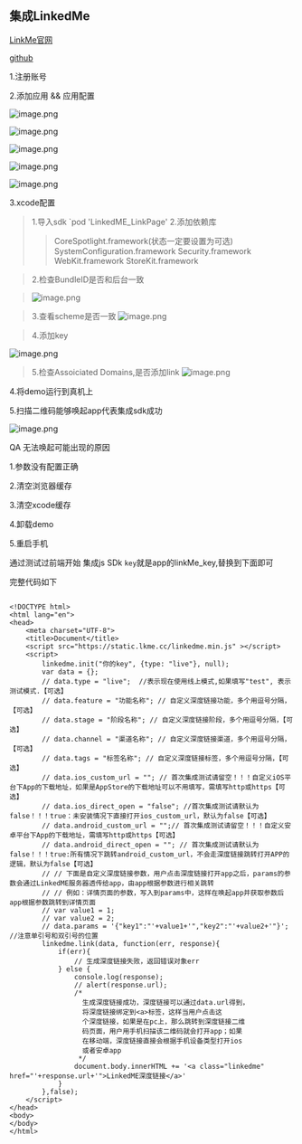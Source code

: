 ## 集成LinkedMe

[LinkMe官网](https://www.linkedme.cc/)

[github](https://codeload.github.com/WFC-LinkedME/LinkedME-iOS-Deep-Linking-Demo/zip/master)

1.注册账号

2.添加应用 && 应用配置

![image.png](https://upload-images.jianshu.io/upload_images/1419035-c8c8e4ca62f6ee2a.png?imageMogr2/auto-orient/strip%7CimageView2/2/w/300)


![image.png](https://upload-images.jianshu.io/upload_images/1419035-9846dbcbc4b717b0.png?imageMogr2/auto-orient/strip%7CimageView2/2/w/300)

![image.png](https://upload-images.jianshu.io/upload_images/1419035-cdd0dace733aff10.png?imageMogr2/auto-orient/strip%7CimageView2/2/w/300)

![image.png](https://upload-images.jianshu.io/upload_images/1419035-c198455a0c7b4daf.png?imageMogr2/auto-orient/strip%7CimageView2/2/w/300)

![image.png](https://upload-images.jianshu.io/upload_images/1419035-35f777c7bdfd168d.png?imageMogr2/auto-orient/strip%7CimageView2/2/w/300)


3.xcode配置

>1.导入sdk `pod 'LinkedME_LinkPage'
>2.添加依赖库
>>CoreSpotlight.framework(状态一定要设置为可选)
>>SystemConfiguration.framework
>>Security.framework
>>WebKit.framework
>>StoreKit.framework

>2.检查BundleID是否和后台一致

>![image.png](https://upload-images.jianshu.io/upload_images/1419035-43ec2c04fddabea0.png?imageMogr2/auto-orient/strip%7CimageView2/2/w/300)

>3.查看scheme是否一致
>![image.png](https://upload-images.jianshu.io/upload_images/1419035-4569cb8d9e5df5d3.png?imageMogr2/auto-orient/strip%7CimageView2/2/w/300)

>4.添加key

![image.png](https://upload-images.jianshu.io/upload_images/1419035-6ea5d968c88eb149.png?imageMogr2/auto-orient/strip%7CimageView2/2/w/300)

>5.检查Assoiciated Domains,是否添加link
>![image.png](https://upload-images.jianshu.io/upload_images/1419035-7900cdae58a7d6a6.png?imageMogr2/auto-orient/strip%7CimageView2/2/w/300)


4.将demo运行到真机上

5.扫描二维码能够唤起app代表集成sdk成功

![image.png](https://upload-images.jianshu.io/upload_images/1419035-ef0430854d58e336.png?imageMogr2/auto-orient/strip%7CimageView2/2/w/300)

QA 无法唤起可能出现的原因

1.参数没有配置正确

2.清空浏览器缓存

3.清空xcode缓存

4.卸载demo

5.重启手机


通过测试过前端开始 集成js SDk
`key`就是app的linkMe_key,替换到下面即可

完整代码如下

```

<!DOCTYPE html>
<html lang="en">
<head>
    <meta charset="UTF-8">
    <title>Document</title>
    <script src="https://static.lkme.cc/linkedme.min.js" ></script>
    <script>
        linkedme.init("你的key", {type: "live"}, null);
        var data = {};
        // data.type = "live";  //表示现在使用线上模式,如果填写"test", 表示测试模式.【可选】
        // data.feature = "功能名称"; // 自定义深度链接功能，多个用逗号分隔，【可选】
        // data.stage = "阶段名称"; // 自定义深度链接阶段，多个用逗号分隔，【可选】
        // data.channel = "渠道名称"; // 自定义深度链接渠道，多个用逗号分隔，【可选】
        // data.tags = "标签名称"; // 自定义深度链接标签，多个用逗号分隔，【可选】
        // data.ios_custom_url = ""; // 首次集成测试请留空！！！自定义iOS平台下App的下载地址，如果是AppStore的下载地址可以不用填写，需填写http或https【可选】
        // data.ios_direct_open = "false"; //首次集成测试请默认为false！！！true：未安装情况下直接打开ios_custom_url，默认为false【可选】
        // data.android_custom_url = "";// 首次集成测试请留空！！！自定义安卓平台下App的下载地址，需填写http或https【可选】
        // data.android_direct_open = ""; // 首次集成测试请默认为false！！！true:所有情况下跳转android_custom_url，不会走深度链接跳转打开APP的逻辑，默认为false【可选】
        // // 下面是自定义深度链接参数，用户点击深度链接打开app之后，params的参数会通过LinkedME服务器透传给app，由app根据参数进行相关跳转
        // // 例如：详情页面的参数，写入到params中，这样在唤起app并获取参数后app根据参数跳转到详情页面
        // var value1 = 1;
        // var value2 = 2;
        // data.params = '{"key1":"'+value1+'","key2":"'+value2+'"}'; //注意单引号和双引号的位置
        linkedme.link(data, function(err, response){
            if(err){
                // 生成深度链接失败，返回错误对象err
            } else {
                console.log(response);
                // alert(response.url);
                /*
                  生成深度链接成功，深度链接可以通过data.url得到，
                  将深度链接绑定到<a>标签，这样当用户点击这
                  个深度链接，如果是在pc上，那么跳转到深度链接二维
                  码页面，用户用手机扫描该二维码就会打开app；如果
                  在移动端，深度链接直接会根据手机设备类型打开ios
                  或者安卓app
                 */
                document.body.innerHTML += '<a class="linkedme" href="'+response.url+'">LinkedME深度链接</a>'
            }
        },false);
    </script>
</head>
<body>
</body>
</html>

```